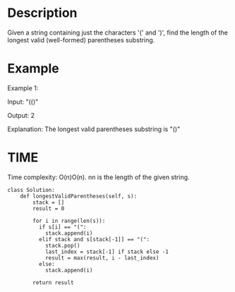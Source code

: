 # Description
Given a string containing just the characters '(' and ')', find the length of the longest valid (well-formed) parentheses substring.

# Example
Example 1:

Input: "(()"

Output: 2

Explanation: The longest valid parentheses substring is "()"

# TIME
Time complexity: O(n)O(n). nn is the length of the given string.

```
class Solution:
    def longestValidParentheses(self, s):
        stack = []
        result = 0

        for i in range(len(s)):
          if s[i] == "(":
            stack.append(i)
          elif stack and s[stack[-1]] == "(":
            stack.pop()
            last_index = stack[-1] if stack else -1
            result = max(result, i - last_index)
          else:
            stack.append(i)

        return result
```
